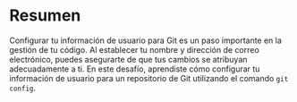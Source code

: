 # Resumen

Configurar tu información de usuario para Git es un paso importante en la gestión de tu código. Al establecer tu nombre y dirección de correo electrónico, puedes asegurarte de que tus cambios se atribuyan adecuadamente a ti. En este desafío, aprendiste cómo configurar tu información de usuario para un repositorio de Git utilizando el comando `git config`.
